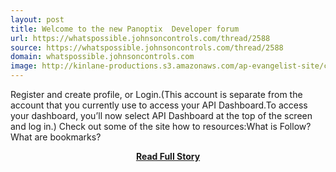 ```yaml
---
layout: post
title: Welcome to the new Panoptix  Developer forum
url: https://whatspossible.johnsoncontrols.com/thread/2588
source: https://whatspossible.johnsoncontrols.com/thread/2588
domain: whatspossible.johnsoncontrols.com
image: http://kinlane-productions.s3.amazonaws.com/ap-evangelist-site/curated/screenshots/7280_whatspossible_johnsoncontrols_com.png
---
```


<p>Register and create profile, or Login.(This account is separate from the account that you currently use to access your API Dashboard.To access your dashboard, you’ll now select API Dashboard at the top of the screen and log in.) Check out some of the site how to resources:What is Follow?What are bookmarks?</p>
<center><p><a href="https://whatspossible.johnsoncontrols.com/thread/2588" style='padding:25px; font-sze:18px; font-weight: bold;'>Read Full Story</a></p></center>
